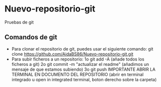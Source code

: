 # Nuevo-repositorio-git
Pruebas de git
## Comandos de git
- Para clonar el repositorio de git, puedes usar el siguiente comando:
git clone https://github.com/AidaBS86/Nuevo-repositorio-git.git
- Para subir ficheros a un repositorio:
1o git add -A (añade todos los ficheros a git)
2o git commit -m "actualizar el readme" (añadimos un mensaje de que estamos subiendo)
3o git push
IMPORTANTE ABRIR LA TERMINAL EN DOCUMENTO DEL REPOSITORIO (abrir en terminal integrado u open in integrated terminal, boton derecho sobre la carpeta)
